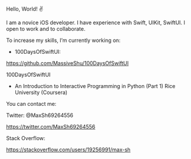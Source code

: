 Hello, World! ✌️

I am a novice iOS developer.
I have experience with Swift, UIKit, SwiftUI. I open to work and to collaborate.

To increase my skills, I’m currently working on: 
* 100DaysOfSwiftUI: 

https://github.com/MassiveShu/100DaysOfSwiftUI

100DaysOfSwiftUI

* An Introduction to Interactive Programming in Python (Part 1)
Rice University (Coursera)


You can contact me: 

Twitter: @MaxSh69264556

https://twitter.com/MaxSh69264556


Stack Overflow:

https://stackoverflow.com/users/19256991/max-sh
